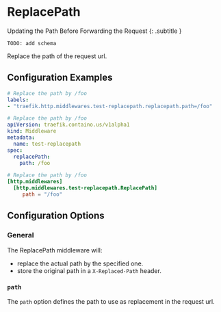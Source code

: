 # ReplacePath

Updating the Path Before Forwarding the Request
{: .subtitle }

`TODO: add schema`

Replace the path of the request url.

## Configuration Examples

```yaml tab="Docker"
# Replace the path by /foo
labels:
- "traefik.http.middlewares.test-replacepath.replacepath.path=/foo"
```

```yaml tab="Kubernetes"
# Replace the path by /foo
apiVersion: traefik.containo.us/v1alpha1
kind: Middleware
metadata:
  name: test-replacepath
spec:
  replacePath:
    path: /foo
```

```toml tab="File"
# Replace the path by /foo
[http.middlewares]
  [http.middlewares.test-replacepath.ReplacePath]
     path = "/foo"
```

## Configuration Options

### General

The ReplacePath middleware will:

- replace the actual path by the specified one.
- store the original path in a `X-Replaced-Path` header.

### `path`

The `path` option defines the path to use as replacement in the request url.
